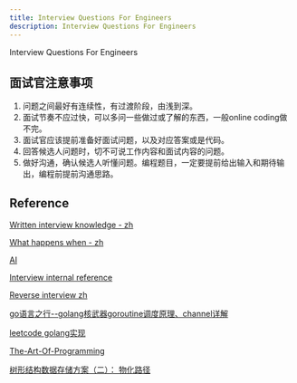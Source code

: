 ```yaml
---
title: Interview Questions For Engineers
description: Interview Questions For Engineers
---
```


Interview Questions For Engineers

## 面试官注意事项

1. 问题之间最好有连续性，有过渡阶段，由浅到深。
2. 面试节奏不应过快，可以多问一些做过或了解的东西，一般online coding做不完。
3. 面试官应该提前准备好面试问题，以及对应答案或是代码。
4. 回答候选人问题时，切不可说工作内容和面试内容的问题。
5. 做好沟通，确认候选人听懂问题。编程题目，一定要提前给出输入和期待输出，编程前提前沟通思路。

## Reference

[Written interview knowledge - zh](https://hit-alibaba.github.io/interview/index.html)

[What happens when - zh](https://github.com/skyline75489/what-happens-when-zh_CN)

[AI](https://github.com/imhuay/Algorithm_Interview_Notes-Chinese)

[Interview internal reference](https://github.com/0voice/interview_internal_reference)

[Reverse interview zh](https://github.com/yifeikong/reverse-interview-zh)

[go语言之行--golang核武器goroutine调度原理、channel详解](https://www.cnblogs.com/wdliu/p/9272220.html)

[leetcode golang实现](https://github.com/huangxingx/leetcode)

[The-Art-Of-Programming](https://github.com/julycoding/The-Art-Of-Programming-By-July)

[树形结构数据存储方案（二）： 物化路径](https://c-xuan.com/2017/03/06/tree-table-store2/)
